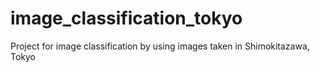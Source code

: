 # image_classification_tokyo
Project for image classification by using images taken in Shimokitazawa, Tokyo
